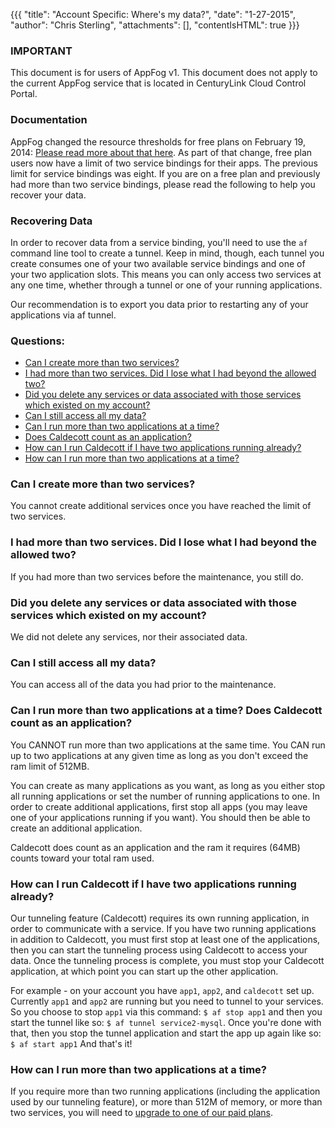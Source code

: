 {{{
  "title": "Account Specific: Where's my data?",
  "date": "1-27-2015",
  "author": "Chris Sterling",
  "attachments": [],
  "contentIsHTML": true
}}}

### IMPORTANT

This document is for users of AppFog v1. This document does not apply to the current AppFog service that is located in CenturyLink Cloud Control Portal.

### Documentation

<p>AppFog changed the resource thresholds for free plans on February 19, 2014: <a href="http://blog.appfog.com/changes-to-appfog-free-plans/">Please read more about that here</a>. As part of that change, free plan users now have a limit of two service bindings for their apps. The previous limit for service bindings was eight. If you are on a free plan and previously had more than two service bindings, please read the following to help you recover your data.</p>
<h3>Recovering Data</h3>
<p>In order to recover data from a service binding, you'll need to use the <code>af</code> command line tool to create a tunnel. Keep in mind, though, each tunnel you create consumes one of your two available service bindings and one of your two application slots. This means you can only access two services at any one time, whether through a tunnel or one of your running applications.</p>
<p>Our recommendation is to export you data prior to restarting any of your applications via af tunnel.</p>
<h3>Questions:</h3>
<ul>
<li><a href="#servicelimit">Can I create more than two services?</a></li>
<li><a href="#morethantwo">I had more than two services. Did I lose what I had beyond the allowed two?</a></li>
<li><a href="#didyoudelete">Did you delete any services or data associated with those services which existed on my account?</a></li>
<li><a href="#caniaccess">Can I still access all my data?</a></li>
<li><a href="#morethantwoapps">Can I run more than two applications at a time?</a></li>
<li><a href="#morethantwoapps">Does Caldecott count as an application?</a></li>
<li><a href="#runcald">How can I run Caldecott if I have two applications running already?</a></li>
<li><a href="#upgrade">How can I run more than two applications at a time?</a></li>
</ul>
<h3 id="servicelimit">Can I create more than two services?</h3>
<p>You cannot create additional services once you have reached the limit of two services.</p>
<h3 id="morethantwo">I had more than two services. Did I lose what I had beyond the allowed two?</h3>
<p>If you had more than two services before the maintenance, you still do.</p>
<h3 id="didyoudelete">Did you delete any services or data associated with those services which existed on my account?</h3>
<p>We did not delete any services, nor their associated data.</p>
<h3 id="caniaccess">Can I still access all my data?</h3>
<p>You can access all of the data you had prior to the maintenance.</p>
<h3 id="morethantwoapps">Can I run more than two applications at a time? Does Caldecott count as an application?</h3>
<p>You CANNOT run more than two applications at the same time. You CAN run up to two applications at any given time as long as you don't exceed the ram limit of 512MB.</p>
<p>You can create as many applications as you want, as long as you either stop all running applications or set the number of running applications to one. In order to create additional applications, first stop all apps (you may leave one of your applications running if you want). You should then be able to create an additional application.</p>
<p>Caldecott does count as an application and the ram it requires (64MB) counts toward your total ram used.</p>
<h3 id="runcald">How can I run Caldecott if I have two applications running already?</h3>
<p>Our tunneling feature (Caldecott) requires its own running application, in order to communicate with a service. If you have two running applications in addition to Caldecott, you must first stop at least one of the applications, then you can start the tunneling process using Caldecott to access your data. Once the tunneling process is complete, you must stop your Caldecott application, at which point you can start up the other application.</p>
<p>For example - on your account you have <code>app1</code>, <code>app2</code>, and <code>caldecott</code> set up. Currently <code>app1</code> and <code>app2</code> are running but you need to tunnel to your services. So you choose to stop <code>app1</code> via this command: <code>$ af stop app1</code> and then you start the tunnel like so: <code>$ af tunnel service2-mysql</code>. Once you're done with that, then you stop the tunnel application and start the app up again like so: <code>$ af start app1</code> And that's it!</p>
<h3 id="upgrade">How can I run more than two applications at a time?</h3>
<p>If you require more than two running applications (including the application used by our tunneling feature), or more than 512M of memory, or more than two services, you will need to <a href="http://www.appfog.com/products/appfog/pricing/">upgrade to one of our paid plans</a>.</p>
